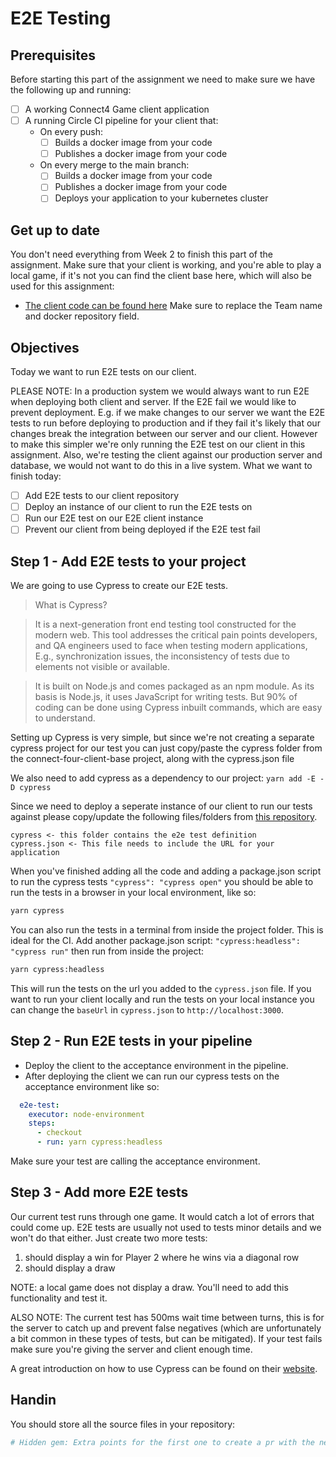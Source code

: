 # E2E Testing

## Prerequisites
Before starting this part of the assignment we need to make sure we have the following up and running:
- [ ] A working Connect4 Game client application
- [ ] A running Circle CI pipeline for your client that:
    - On every push:
        - [ ] Builds a docker image from your code
        - [ ] Publishes a docker image from your code
    - On every merge to the main branch:
        - [ ] Builds a docker image from your code
        - [ ] Publishes a docker image from your code
        - [ ] Deploys your application to your kubernetes cluster

## Get up to date
You don't need everything from Week 2 to finish this part of the assignment. Make sure that your client is working, and you're able to play a local game, if it's not you can find the client base here, which will also be used for this assignment:
- [The client code can be found here](https://github.com/hgop/connect-four-client-base)
Make sure to replace the Team name and docker repository field.

## Objectives
Today we want to run E2E tests on our client.

PLEASE NOTE: In a production system we would always want to run E2E when deploying both client and server. If the E2E fail we would like to prevent deployment. E.g. if we make changes to our server we want the E2E tests to run before deploying to production and if they fail it's likely that our changes break the integration between our server and our client. However to make this simpler we're only running the E2E test on our client in this assignment. Also, we're testing the client against our production server and database, we would not want to do this in a live system.
What we want to finish today:

- [ ] Add E2E tests to our client repository
- [ ] Deploy an instance of our client to run the E2E tests on
- [ ] Run our E2E test on our E2E client instance
- [ ] Prevent our client from being deployed if the E2E test fail

## Step 1 - Add E2E tests to your project
We are going to use Cypress to create our E2E tests.

> What is Cypress?

> It is a next-generation front end testing tool constructed for the modern web. This tool addresses the critical pain points developers, and QA engineers used to face when testing modern applications, E.g., synchronization issues, the inconsistency of tests due to elements not visible or available.

> It is built on Node.js and comes packaged as an npm module. As its basis is Node.js, it uses JavaScript for writing tests. But 90% of coding can be done using Cypress inbuilt commands, which are easy to understand.

Setting up Cypress is very simple, but since we're not creating a separate cypress project for our test you can just copy/paste the cypress folder from the connect-four-client-base project, along with the cypress.json file

We also need to add cypress as a dependency to our project: `yarn add -E -D cypress`

Since we need to deploy a seperate instance of our client to run our tests against please copy/update the following files/folders from [this repository](https://github.com/hgop/hgop-connect4-client-base-2021).
```
cypress <- this folder contains the e2e test definition
cypress.json <- This file needs to include the URL for your application
```
When you've finished adding all the code and adding a package.json script to run the cypress tests `"cypress": "cypress open"` you should be able to run the tests in a browser in your local environment, like so:

```bash
yarn cypress
```

You can also run the tests in a terminal from inside the project folder. This is ideal for the CI. Add another package.json script: `"cypress:headless": "cypress run"` then run from inside the project:

```bash
yarn cypress:headless
```

This will run the tests on the url you added to the `cypress.json` file. If you want to run your client locally and run the tests on your local instance you can change the `baseUrl` in `cypress.json` to `http://localhost:3000`.

## Step 2 - Run E2E tests in your pipeline

* Deploy the client to the acceptance environment in the pipeline.
* After deploying the client we can run our cypress tests on the acceptance environment like so:
  
```yaml
  e2e-test:
    executor: node-environment
    steps:
      - checkout
      - run: yarn cypress:headless
```

Make sure your test are calling the acceptance environment.

## Step 3 - Add more E2E tests

Our current test runs through one game. It would catch a lot of errors that could come up. E2E tests are usually not used to tests minor details and we won't do that either. Just create two more tests:

1. should display a win for Player 2 where he wins via a diagonal row
2. should display a draw

NOTE: a local game does not display a draw. You'll need to add this functionality and test it.

ALSO NOTE: The current test has 500ms wait time between turns, this is for the server to catch up and prevent false negatives (which are unfortunately a bit common in these types of tests, but can be mitigated). If your test fails make sure you're giving the server and client enough time.

A great introduction on how to use Cypress can be found on their [website](https://docs.cypress.io/guides/core-concepts/introduction-to-cypress.html).

## Handin

You should store all the source files in your repository:

```bash
# Hidden gem: Extra points for the first one to create a pr with the new tree
```
